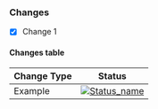 ### Changes
- [x] Change 1

#### Changes table

| Change Type | Status  |
|-------------| --------|
|       Example      | [![Status_name](https://img.shields.io/static/v1?label=Status&message=Maintained&color=yellow&style=for-the-badge)](https://shields.io)        |
